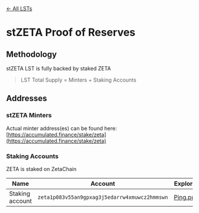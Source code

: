 [← All LSTs](../README.md)
# stZETA Proof of Reserves

## Methodology
stZETA LST is fully backed by staked ZETA
> LST Total Supply = Minters + Staking Accounts

## Addresses

### stZETA Minters
Actual minter address(es) can be found here:<br />
[https://accumulated.finance/stake/zeta](https://accumulated.finance/stake/zeta)

### Staking Accounts
ZETA is staked on ZetaChain

| Name | Account | Explorer |
| -- | -- | -- |
| Staking account | `zeta1p083v55an9gpxag3j5edarrw4xmuwcz2hmmswn` | [Ping.pub](https://ping.pub/zetachain/account/zeta1p083v55an9gpxag3j5edarrw4xmuwcz2hmmswn) |
